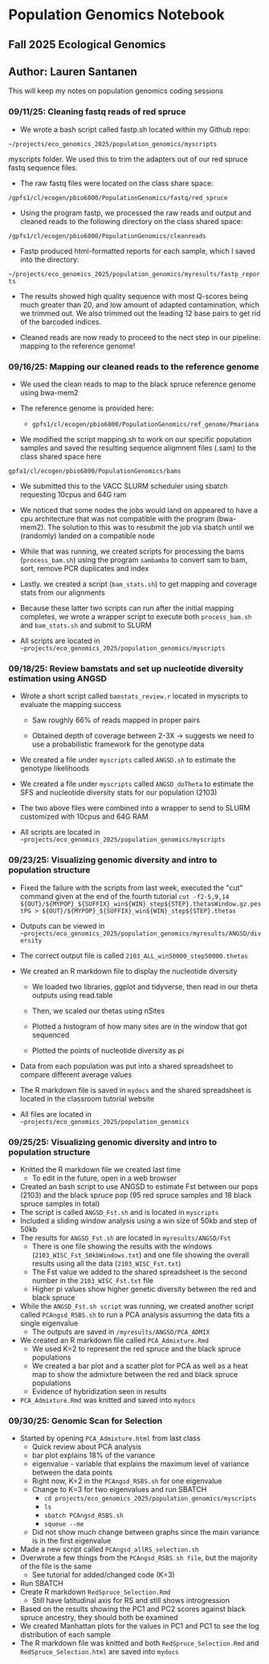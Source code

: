 # Population Genomics Notebook

## Fall 2025 Ecological Genomics

## Author: Lauren Santanen

This will keep my notes on population genomics coding sessions

### 09/11/25: Cleaning fastq reads of red spruce

-   We wrote a bash script called fastp.sh located within my Github repo:

`~/projects/eco_genomics_2025/population_genomics/myscripts`

myscripts folder. We used this to trim the adapters out of our red spruce fastq sequence files.

-   The raw fastq files were located on the class share space:

`/gpfs1/cl/ecogen/pbio6800/PopulationGenomics/fastq/red_spruce`

-   Using the program fastp, we processed the raw reads and output and cleaned reads to the following directory on the class shared space:

`/gpfs1/cl/ecogen/pbio6800/PopulationGenomics/cleanreads`

-   Fastp produced html-formatted reports for each sample, which I saved into the directory:

`~/projects/eco_genomics_2025/population_genomics/myresults/fastp_reports`

-   The results showed high quality sequence with most Q-scores being much greater than 20, and low amount of adapted contamination, which we trimmed out. We also trimmed out the leading 12 base pairs to get rid of the barcoded indices.

-   Cleaned reads are now ready to proceed to the nect step in our pipeline: mapping to the reference genome!

### 09/16/25: Mapping our cleaned reads to the reference genome

-   We used the clean reads to map to the black spruce reference genome using bwa-mem2

-   The reference genome is provided here:

    -   `gpfs1/cl/ecogen/pbio6800/PopulationGenomics/ref_genome/Pmariana`

-   We modified the script mapping.sh to work on our specific population samples and saved the resulting sequence aligmnent files (.sam) to the class shared space here

`gpfa1/cl/ecogen/pbio6800/PopulationGenomics/bams`

-   We submitted this to the VACC SLURM scheduler using sbatch requesting 10cpus and 64G ram

-   We noticed that some nodes the jobs would land on appeared to have a cpu architecture that was not compatible with the program (bwa-mem2). The solution to this was to resubmit the job via sbatch until we (randomly) landed on a compatible node

-   While that was running, we created scripts for processing the bams (`process_bam.sh`) using the program `sambamba` to convert sam to bam, sort, remove PCR duplicates and index

-   Lastly. we created a script (`bam_stats.sh`) to get mapping and coverage stats from our alignments

-   Because these latter two scripts can run after the initial mapping completes, we wrote a wrapper script to execute both `process_bam.sh` and `bam_stats.sh` and submit to SLURM

-   All scripts are located in `~projects/eco_genomics_2025/population_genomics/myscripts`

### 09/18/25: Review bamstats and set up nucleotide diversity estimation using ANGSD

-   Wrote a short script called `bamstats_review.r` located in myscripts to evaluate the mapping success

    -   Saw roughly 66% of reads mapped in proper pairs

    -   Obtained depth of coverage between 2-3X -\> suggests we need to use a probabilistic framework for the genotype data

-   We created a file under `myscripts` called `ANGSD.sh` to estimate the genotype likelihoods

-   We created a file under `myscripts` called `ANGSD_doTheta` to estimate the SFS and nucleotide diversity stats for our population (2103)

-   The two above files were combined into a wrapper to send to SLURM customized with 10cpus and 64G RAM

-   All scripts are located in `~projects/eco_genomics_2025/population_genomics/myscripts`

### 09/23/25: Visualizing genomic diversity and intro to population structure

-   Fixed the failure with the scripts from last week, executed the "cut" command given at the end of the fourth tutorial `cut -f2-5,9,14 ${OUT}/${MYPOP}_${SUFFIX}_win${WIN}_step${STEP}.thetasWindow.gz.pestPG > ${OUT}/${MYPOP}_${SUFFIX}_win${WIN}_step${STEP}.thetas`

-   Outputs can be viewed in `~projects/eco_genomics_2025/population_genomics/myresults/ANGSD/diversity`

-   The correct output file is called `2103_ALL_win50000_step50000.thetas`

-   We created an R markdown file to display the nucleotide diversity

    -   We loaded two libraries, ggplot and tidyverse, then read in our theta outputs using read.table

    -   Then, we scaled our thetas using nSites

    -   Plotted a histogram of how many sites are in the window that got sequenced

    -   Plotted the points of nucleotide diversity as pi

-   Data from each population was put into a shared spreadsheet to compare different average values

-   The R markdown file is saved in `mydocs` and the shared spreadsheet is located in the classroom tutorial website

-   All files are located in `~projects/eco_genomics_2025/population_genomics`

### 09/25/25: Visualizing genomic diversity and intro to population structure

-   Knitted the R markdown file we created last time
    -   To edit in the future, open in a web browser
-   Created an bash script to use ANGSD to estimate Fst between our pops (2103) and the black spruce pop (95 red spruce samples and 18 black spruce samples in total)
-   The script is called `ANGSD_Fst.sh` and is located in `myscripts`
-   Included a sliding window analysis using a win size of 50kb and step of 50kb
-   The results for `ANGSD_Fst.sh` are located in `myresults/ANGSD/Fst`
    -   There is one file showing the results with the windows (`2103_WISC_Fst_50kbWindows.txt`) and one file showing the overall results using all the data (`2103_WISC_Fst.txt`)
    -   The Fst value we added to the shared spreadsheet is the second number in the `2103_WISC_Fst.txt` file
    -   Higher pi values show higher genetic diversity between the red and black spruce
-   While the `ANGSD_Fst.sh script` was running, we created another script called `PCAngsd_RSBS.sh` to run a PCA analysis assuming the data fits a single eigenvalue
    -   The outputs are saved in `/myresults/ANGSD/PCA_ADMIX`
-   We created an R markdown file called `PCA_Admixture.Rmd`
    -   We used K=2 to represent the red spruce and the black spruce populations
    -   We created a bar plot and a scatter plot for PCA as well as a heat map to show the admixture between the red and black spruce populations
    -   Evidence of hybridization seen in results
-   `PCA_Admixture.Rmd` was knitted and saved into `mydocs`

### 09/30/25: Genomic Scan for Selection

-   Started by opening `PCA_Admixture.html` from last class
    -   Quick review about PCA analysis
    -   bar plot explains 18% of the variance
    -   eigenvalue - variable that explains the maximum level of variance between the data points
    -   Right now, K=2 in the `PCAngsd_RSBS.sh` for one eigenvalue
    -   Change to K=3 for two eigenvalues and run SBATCH
        -   `cd projects/eco_genomics_2025/population_genomics/myscripts`
        -   `ls`
        -   `sbatch PCAngsd_RSBS.sh`
        -   `squeue --me`
    -   Did not show much change between graphs since the main variance is in the first eigenvalue
-   Made a new script called `PCAngsd_allRS_selection.sh`
-   Overwrote a few things from the `PCAngsd_RSBS.sh file`, but the majority of the file is the same
    -   See tutorial for added/changed code (K=3)
-   Run SBATCH
-   Create R markdown `RedSpruce_Selection.Rmd`
    -   Still have latitudinal axis for RS and still shows introgression
-   Based on the results showing the PC1 and PC2 scores against black spruce ancestry, they should both be examined
-   We created Manhattan plots for the values in PC1 and PC1 to see the log distribution of each sample
-   The R markdown file was knitted and both `RedSpruce_Selection.Rmd` and `RedSpruce_Selection.html` are saved into `mydocs`
